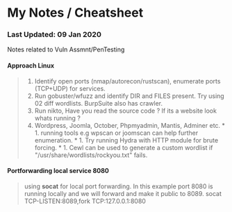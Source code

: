 # My Notes / Cheatsheet
### Last Updated: 09 Jan 2020
Notes related to Vuln Assmnt/PenTesting 

#### Approach Linux
> 1. Identify open ports (nmap/autorecon/rustscan), enumerate ports (TCP+UDP) for services.
> 1. Run gobuster/wfuzz and identify DIR and FILES present. Try using 02 diff wordlists. BurpSuite also has crawler. 
> 1. Run nikto, Have you read the source code ? If its a website look whats running ? 
> 1. Wordpress, Joomla, October, Phpmyadmin, Mantis, Adminer etc.
    * 1. running tools e.g wpscan or joomscan can help further enumeration.
    * 1. Try running Hydra with HTTP module for brute forcing.
    * 1. Cewl can be used to generate a custom wordlist if "/usr/share/wordlists/rockyou.txt" fails. 
 

#### Portforwarding local service 8080
> using **socat** for local port forwarding. In this example port 8080 is running locally and we will forward and make it public to 8089.
> socat TCP-LISTEN:8089,fork TCP:127.0.0.1:8080

